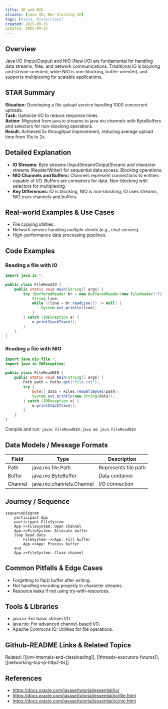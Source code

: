 ```yaml
---
title: IO and NIO
aliases: [Java IO, Non-blocking IO]
tags: [#java, #interviews]
created: 2025-09-25
updated: 2025-09-25
---
```


## Overview
Java I/O (Input/Output) and NIO (New I/O) are fundamental for handling data streams, files, and network communications. Traditional IO is blocking and stream-oriented, while NIO is non-blocking, buffer-oriented, and supports multiplexing for scalable applications.

## STAR Summary
**Situation:** Developing a file upload service handling 1000 concurrent uploads.  
**Task:** Optimize I/O to reduce response times.  
**Action:** Migrated from java.io streams to java.nio channels with ByteBuffers and selectors for non-blocking operations.  
**Result:** Achieved 5x throughput improvement, reducing average upload time from 10s to 2s.

## Detailed Explanation
- **IO Streams:** Byte streams (InputStream/OutputStream) and character streams (Reader/Writer) for sequential data access. Blocking operations.
- **NIO Channels and Buffers:** Channels represent connections to entities capable of I/O. Buffers are containers for data. Non-blocking with selectors for multiplexing.
- **Key Differences:** IO is blocking, NIO is non-blocking; IO uses streams, NIO uses channels and buffers.

## Real-world Examples & Use Cases
- File copying utilities.
- Network servers handling multiple clients (e.g., chat servers).
- High-performance data processing pipelines.

## Code Examples
### Reading a file with IO
```java
import java.io.*;

public class FileReadIO {
    public static void main(String[] args) {
        try (BufferedReader br = new BufferedReader(new FileReader("file.txt"))) {
            String line;
            while ((line = br.readLine()) != null) {
                System.out.println(line);
            }
        } catch (IOException e) {
            e.printStackTrace();
        }
    }
}
```

### Reading a file with NIO
```java
import java.nio.file.*;
import java.io.IOException;

public class FileReadNIO {
    public static void main(String[] args) {
        Path path = Paths.get("file.txt");
        try {
            byte[] data = Files.readAllBytes(path);
            System.out.println(new String(data));
        } catch (IOException e) {
            e.printStackTrace();
        }
    }
}
```

Compile and run: `javac FileReadNIO.java && java FileReadNIO`

## Data Models / Message Formats
| Field | Type | Description |
|-------|------|-------------|
| Path | java.nio.file.Path | Represents file path |
| Buffer | java.nio.ByteBuffer | Data container |
| Channel | java.nio.channels.Channel | I/O connection |

## Journey / Sequence
```mermaid
sequenceDiagram
    participant App
    participant FileSystem
    App->>FileSystem: Open channel
    App->>FileSystem: Allocate buffer
    loop Read data
        FileSystem-->>App: Fill buffer
        App->>App: Process buffer
    end
    App->>FileSystem: Close channel
```

## Common Pitfalls & Edge Cases
- Forgetting to flip() buffer after writing.
- Not handling encoding properly in character streams.
- Resource leaks if not using try-with-resources.

## Tools & Libraries
- java.io: For basic stream I/O.
- java.nio: For advanced channel-based I/O.
- Apache Commons IO: Utilities for file operations.

## Github-README Links & Related Topics
Related: [[jvm-internals-and-classloading]], [[threads-executors-futures]], [[networking-tcp-ip-http2-tls]]

## References
- https://docs.oracle.com/javase/tutorial/essential/io/
- https://docs.oracle.com/javase/tutorial/essential/io/file.html
- https://docs.oracle.com/javase/tutorial/essential/io/nio.html